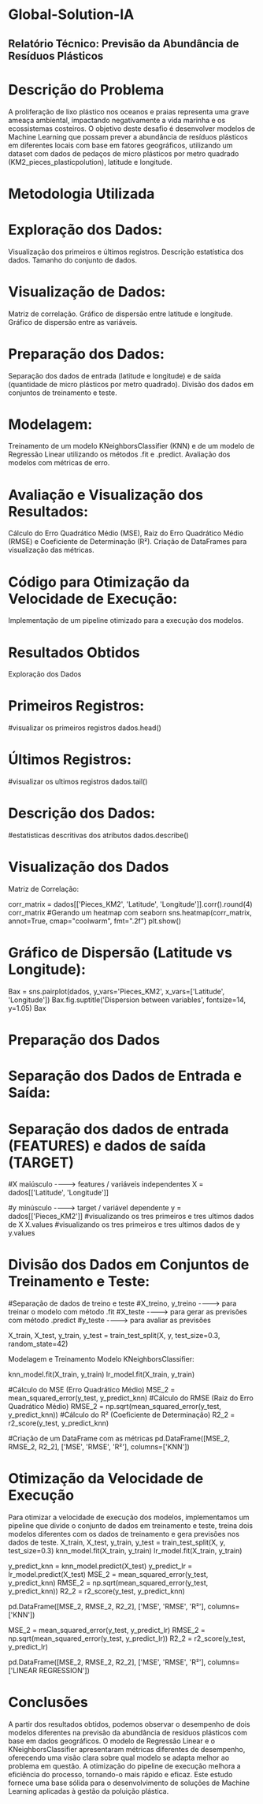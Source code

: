 # Global-Solution-IA

## Relatório Técnico: Previsão da Abundância de Resíduos Plásticos

# Descrição do Problema
A proliferação de lixo plástico nos oceanos e praias representa uma grave ameaça ambiental, impactando negativamente a vida marinha e os ecossistemas costeiros. O objetivo deste desafio é desenvolver modelos de Machine Learning que possam prever a abundância de resíduos plásticos em diferentes locais com base em fatores geográficos, utilizando um dataset com dados de pedaços de micro plásticos por metro quadrado (KM2_pieces_plasticpolution), latitude e longitude.

# Metodologia Utilizada

# Exploração dos Dados:
Visualização dos primeiros e últimos registros.
Descrição estatística dos dados.
Tamanho do conjunto de dados.

# Visualização de Dados:
Matriz de correlação.
Gráfico de dispersão entre latitude e longitude.
Gráfico de dispersão entre as variáveis.

# Preparação dos Dados:
Separação dos dados de entrada (latitude e longitude) e de saída (quantidade de micro plásticos por metro quadrado).
Divisão dos dados em conjuntos de treinamento e teste.

# Modelagem:
Treinamento de um modelo KNeighborsClassifier (KNN) e de um modelo de Regressão Linear utilizando os métodos .fit e .predict.
Avaliação dos modelos com métricas de erro.

# Avaliação e Visualização dos Resultados:
Cálculo do Erro Quadrático Médio (MSE), Raiz do Erro Quadrático Médio (RMSE) e Coeficiente de Determinação (R²).
Criação de DataFrames para visualização das métricas.

# Código para Otimização da Velocidade de Execução:
Implementação de um pipeline otimizado para a execução dos modelos.




# Resultados Obtidos

Exploração dos Dados

# Primeiros Registros:
#visualizar os primeiros registros 
dados.head()

# Últimos Registros:
#visualizar os ultimos registros
dados.tail()

# Descrição dos Dados:
#estatisticas descritivas dos atributos
dados.describe()


# Visualização dos Dados
Matriz de Correlação:

corr_matrix = dados[['Pieces_KM2', 'Latitude', 'Longitude']].corr().round(4)
corr_matrix
#Gerando um heatmap com seaborn
sns.heatmap(corr_matrix, annot=True, cmap="coolwarm", fmt=".2f")
plt.show()

# Gráfico de Dispersão (Latitude vs Longitude):
Bax = sns.pairplot(dados, y_vars='Pieces_KM2', x_vars=['Latitude', 'Longitude'])
Bax.fig.suptitle('Dispersion between variables', fontsize=14, y=1.05)
Bax


# Preparação dos Dados
# Separação dos Dados de Entrada e Saída:

# Separação dos dados de entrada (FEATURES) e dados de saída (TARGET)
 #X maiúsculo ----> features / variáveis independentes
X = dados[['Latitude', 'Longitude']]

#y minúsculo ----> target / variável dependente
y = dados[['Pieces_KM2']]
#visualizando os tres primeiros e tres ultimos dados de X
X.values
#visualizando os tres primeiros e tres ultimos dados de y
y.values

# Divisão dos Dados em Conjuntos de Treinamento e Teste:
#Separação de dados de treino e teste
#X_treino, y_treino ----> para treinar o modelo com método .fit
#X_teste ----> para gerar as previsões com método .predict
#y_teste ----> para avaliar as previsões

X_train, X_test, y_train, y_test = train_test_split(X, y, test_size=0.3, random_state=42)

Modelagem e Treinamento
Modelo KNeighborsClassifier:

knn_model.fit(X_train, y_train)
lr_model.fit(X_train, y_train)

#Cálculo do MSE (Erro Quadrático Médio)
MSE_2 = mean_squared_error(y_test, y_predict_knn)
#Cálculo do RMSE (Raiz do Erro Quadrático Médio)
RMSE_2 = np.sqrt(mean_squared_error(y_test, y_predict_knn))
#Cálculo do R² (Coeficiente de Determinação)
R2_2 = r2_score(y_test, y_predict_knn)

#Criação de um DataFrame com as métricas
pd.DataFrame([MSE_2, RMSE_2, R2_2], ['MSE', 'RMSE', 'R²'], columns=['KNN'])



# Otimização da Velocidade de Execução
Para otimizar a velocidade de execução dos modelos, implementamos um pipeline que divide o conjunto de dados em treinamento e teste, treina dois modelos diferentes com os dados de treinamento e gera previsões nos dados de teste.
X_train, X_test, y_train, y_test = train_test_split(X, y, test_size=0.3)
knn_model.fit(X_train, y_train)
lr_model.fit(X_train, y_train)

y_predict_knn = knn_model.predict(X_test)
y_predict_lr = lr_model.predict(X_test)
MSE_2 = mean_squared_error(y_test, y_predict_knn)
RMSE_2 = np.sqrt(mean_squared_error(y_test, y_predict_knn))
R2_2 = r2_score(y_test, y_predict_knn)

pd.DataFrame([MSE_2, RMSE_2, R2_2], ['MSE', 'RMSE', 'R²'], columns=['KNN'])

MSE_2 = mean_squared_error(y_test, y_predict_lr)
RMSE_2 = np.sqrt(mean_squared_error(y_test, y_predict_lr))
R2_2 = r2_score(y_test, y_predict_lr)

pd.DataFrame([MSE_2, RMSE_2, R2_2], ['MSE', 'RMSE', 'R²'], columns=['LINEAR REGRESSION'])

# Conclusões
A partir dos resultados obtidos, podemos observar o desempenho de dois modelos diferentes na previsão da abundância de resíduos plásticos com base em dados geográficos. O modelo de Regressão Linear e o KNeighborsClassifier apresentaram métricas diferentes de desempenho, oferecendo uma visão clara sobre qual modelo se adapta melhor ao problema em questão. A otimização do pipeline de execução melhora a eficiência do processo, tornando-o mais rápido e eficaz. Este estudo fornece uma base sólida para o desenvolvimento de soluções de Machine Learning aplicadas à gestão da poluição plástica.
